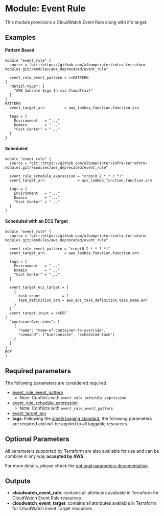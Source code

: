 # Module: Event Rule

This module provisions a CloudWatch Event Rule along with it's target.

## Examples

#### Pattern Based

```
module "event_rule" {
  source = "git::https://github.com/albumprinter/infra-terraform-modules.git//modules/aws_deprecated/event_rule"

  event_rule_event_pattern = <<PATTERN
{
  "detail-type": [
    "AWS Console Sign In via CloudTrail"
  ]
}
PATTERN
  event_target_arn         = aws_lambda_function.function.arn

  tags = {
    Environment   = "..."
    Domain        = "..."
    "Cost Center" = "..."
  }
}
```

#### Scheduled

```
module "event_rule" {
  source = "git::https://github.com/albumprinter/infra-terraform-modules.git//modules/aws_deprecated/event_rule"

  event_rule_schedule_expression = "cron(0 2 * * ? *)"
  event_target_arn               = aws_lambda_function.function.arn

  tags = {
    Environment   = "..."
    Domain        = "..."
    "Cost Center" = "..."
  }
}
```

#### Scheduled with an ECS Target

```
module "event_rule" {
  source = "git::https://github.com/albumprinter/infra-terraform-modules.git//modules/aws_deprecated/event_rule"

  event_rule_event_pattern = "cron(0 2 * * ? *)"
  event_target_arn         = aws_lambda_function.function.arn

  tags = {
    Environment   = "..."
    Domain        = "..."
    "Cost Center" = "..."
  }

  event_target_ecs_target = [
    {
      task_count          = 1
      task_definition_arn = aws_ecs_task_definition.task_name.arn
    }
  ]
  event_target_input = <<EOF
{
  "containerOverrides": [
    {
      "name": "name-of-container-to-override",
      "command": ["bin/console", "scheduled-task"]
    }
  ]
}
EOF
}
```

## Required parameters

The following parameters are considered required.

- [event_rule_event_pattern](https://www.terraform.io/docs/providers/aws/r/cloudwatch_event_rule.html#event_pattern)
  - Note: Conflicts with `event_rule_schedule_expression`
- [event_rule_schedule_expression](https://www.terraform.io/docs/providers/aws/r/cloudwatch_event_rule.html#schedule_expression)
  - Note: Conflicts with `event_rule_event_pattern`
- [event_target_arn](https://www.terraform.io/docs/providers/aws/r/cloudwatch_event_target.html#arn)
- **tags**: Following the [albelli tagging standard](https://wiki.albelli.net/wiki/Albelli_AWS_Tagging_standards), the following parameters are required and will be applied to all taggable resources.

## Optional Parameters

All parameters supported by Terraform are also available for use and can be combine in any way **accepted by AWS**.

For more details, please check the [optional parameters documentation](docs/optional_parameters.md)

## Outputs

- **cloudwatch_event_rule**: contains all attributes available in Terraform for CloudWatch Event Rule resources
- **cloudwatch_event_target**: contains all attributes available in Terraform for CloudWatch Event Target resources
